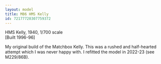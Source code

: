 ```yaml
---
layout: model
title: M86 HMS Kelly
id: 72177720307759372
---
```


HMS Kelly, 1940, 1/700 scale  
[Built 1996-96]

My original build of the Matchbox Kelly.
This was a rushed and half-hearted attempt which I was never happy with. I refitted the model in 2022-23 (see M229/86B).



